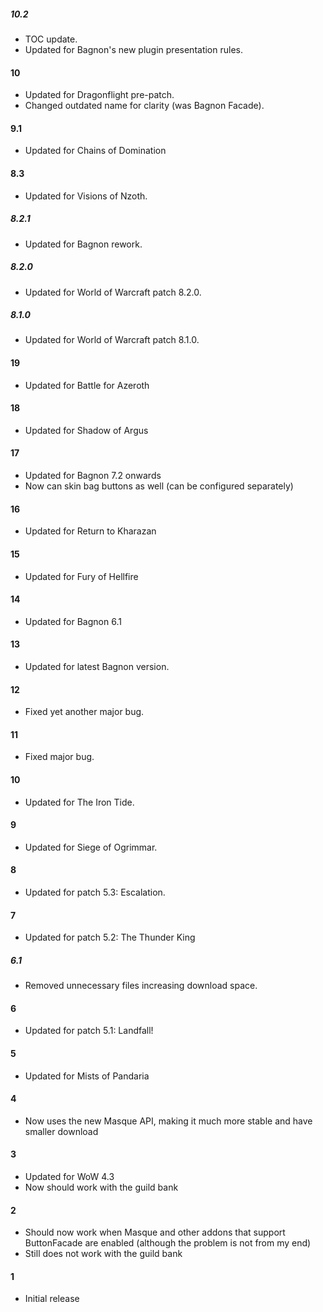 ##### 10.2
* TOC update.
* Updated for Bagnon's new plugin presentation rules.

#### 10
* Updated for Dragonflight pre-patch.
* Changed outdated name for clarity (was Bagnon Facade).

#### 9.1
* Updated for Chains of Domination

#### 8.3
* Updated for Visions of Nzoth.

##### 8.2.1
* Updated for Bagnon rework.

##### 8.2.0
* Updated for World of Warcraft patch 8.2.0.

##### 8.1.0
* Updated for World of Warcraft patch 8.1.0.

#### 19
* Updated for Battle for Azeroth

#### 18
* Updated for Shadow of Argus

#### 17
* Updated for Bagnon 7.2 onwards
* Now can skin bag buttons as well (can be configured separately)

#### 16
* Updated for Return to Kharazan

#### 15
* Updated for Fury of Hellfire

#### 14
* Updated for Bagnon 6.1

#### 13
* Updated for latest Bagnon version.

#### 12
* Fixed yet another major bug.

#### 11
* Fixed major bug.

#### 10
* Updated for The Iron Tide.

#### 9
* Updated for Siege of Ogrimmar.

#### 8
* Updated for patch 5.3: Escalation.

#### 7
* Updated for patch 5.2: The Thunder King

##### 6.1
* Removed unnecessary files increasing download space.

#### 6
* Updated for patch 5.1: Landfall!

#### 5
* Updated for Mists of Pandaria

#### 4
* Now uses the new Masque API, making it much more stable and have smaller download

#### 3
* Updated for WoW 4.3
* Now should work with the guild bank

#### 2
* Should now work when Masque and other addons that support ButtonFacade are enabled (although the problem is not from my end)
* Still does not work with the guild bank

#### 1
* Initial release
